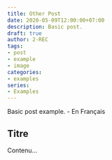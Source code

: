 ```yaml
---
title: Other Post
date: 2020-05-09T12:00:00+07:00
description: Basic post.
draft: true
author: 2-REC
tags:
- post
- example
- image
categories:
- examples
series:
- Examples
---
```


Basic post example. - En Français
<!--more-->

## Titre

Contenu...
